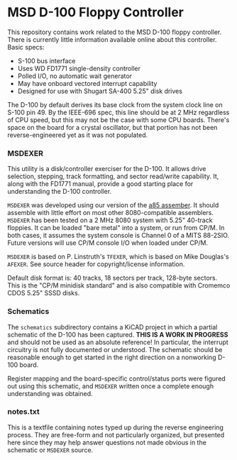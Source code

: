 MSD D-100 Floppy Controller
===========================

This repository contains work related to the MSD D-100 floppy controller. There is currently little information available online about this controller. Basic specs:

* S-100 bus interface
* Uses WD FD1771 single-density controller
* Polled I/O, no automatic wait generator
* May have onboard vectored interrupt capability
* Designed for use with Shugart SA-400 5.25" disk drives

The D-100 by default derives its base clock from the system clock line on S-100 pin 49. By the IEEE-696 spec, this line should be at 2 MHz regardless of CPU speed, but this may not be the case with some CPU boards. There's space on the board for a crystal oscillator, but that portion has not been reverse-engineered yet as it was not populated.

### MSDEXER

This utility is a disk/controller exerciser for the D-100. It allows drive selection, stepping, track formatting, and sector read/write capability. It, along with the FD1771 manual, provide a good starting place for understanding the D-100 controller.

`MSDEXER` was developed using our version of the [a85 assember](https://github.com/glitchwrks/a85). It should assemble with little effort on most other 8080-compatible assemblers. `MSDEXER` has been tested on a 2 MHz 8080 system with 5.25" 40-track floppies. It can be loaded "bare metal" into a system, or run from CP/M. In both cases, it assumes the system console is Channel 0 of a MITS 88-2SIO. Future versions will use CP/M console I/O when loaded under CP/M.

`MSDEXER` is based on P. Linstruth's `TFEXER`, which is based on Mike Douglas's `AFEXER`. See source header for copyright/license information.

Default disk format is: 40 tracks, 18 sectors per track, 128-byte sectors. This is the "CP/M minidisk standard" and is also compatible with Cromemco CDOS 5.25" SSSD disks.

### Schematics

The `schematics` subdirectory contains a KiCAD project in which a partial schematic of the D-100 has been captured. **THIS IS A WORK IN PROGRESS** and should not be used as an absolute reference! In particular, the interrupt circuitry is not fully documented or understood. The schematic should be reasonable enough to get started in the right direction on a nonworking D-100 board.

Register mapping and the board-specific control/status ports were figured out using this schematic, and `MSDEXER` written once a complete enough understanding was obtained.

### notes.txt

This is a textfile containing notes typed up during the reverse engineering process. They are free-form and not particularly organized, but presented here since they may help answer questions not made obvious in the schematic or `MSDEXER` source.

